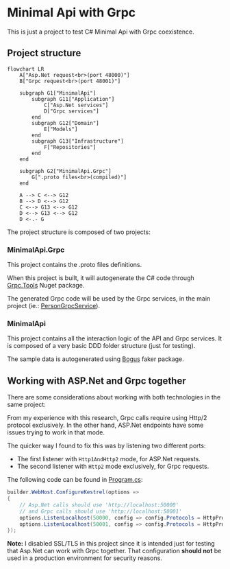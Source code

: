 # Minimal Api with Grpc
This is just a project to test C# Minimal Api with Grpc coexistence.

## Project structure

```mermaid
flowchart LR
    A["Asp.Net request<br>(port 48000)"]
    B["Grpc request<br>(port 48001)"]

    subgraph G1["MinimalApi"]
        subgraph G11["Application"]
            C["Asp.Net services"]
            D["Grpc services"]
        end
        subgraph G12["Domain"]
            E["Models"]
        end
        subgraph G13["Infrastructure"]
            F["Repositories"]
        end
    end

    subgraph G2["MinimalApi.Grpc"]
        G[".proto files<br>(compiled)"]
    end

    A --> C <--> G12
    B --> D <--> G12
    C <--> G13 <--> G12
    D <--> G13 <--> G12
    D <-.- G
```

The project structure is composed of two projects:

### MinimalApi.Grpc
This project contains the .proto files definitions.

When this project is built, it will autogenerate the C# code through [Grpc.Tools](https://www.nuget.org/packages/Grpc.Tools/) Nuget package.

The generated Grpc code will be used by the Grpc services, in the main project (ie.: [PersonGrpcService](https://github.com/humaranah/MinimalApiWithGrpc/blob/main/source/MinimalApi/Application/PersonGrpcService.cs)).

### MinimalApi
This project contains all the interaction logic of the API and Grpc services. It is composed of a very basic DDD folder structure (just for testing).

The sample data is autogenerated using [Bogus](https://www.nuget.org/packages/Bogus/) faker package.

## Working with ASP.Net and Grpc together
There are some considerations about working with both technologies in the same project:

From my experience with this research, Grpc calls require using Http/2 protocol exclusively. In the other hand, ASP.Net endpoints have some issues trying to work in that mode.

The quicker way I found to fix this was by listening two different ports:
- The first listener with `Http1AndHttp2` mode, for ASP.Net requests.
- The second listener with `Http2` mode exclusively, for Grpc requests.

The following code can be found in [Program.cs](source/MinimalApi/Program.cs):
```csharp
builder.WebHost.ConfigureKestrel(options =>
{
    // Asp.Net calls should use 'http://localhost:50000'
    // and Grpc calls should use 'http://localhost:50001'
    options.ListenLocalhost(50000, config => config.Protocols = HttpProtocols.Http1AndHttp2);
    options.ListenLocalhost(50001, config => config.Protocols = HttpProtocols.Http2);
});
```

**Note:** I disabled SSL/TLS in this project since it is intended just for testing that Asp.Net can work with Grpc together. That configuration **should not** be used in a production environment for security reasons.
